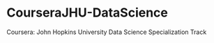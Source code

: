CourseraJHU-DataScience
=======================

Coursera: John Hopkins University Data Science Specialization Track

